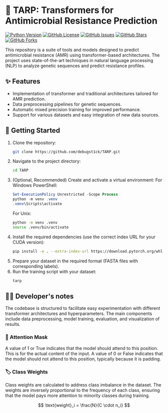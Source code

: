 # 🦠 TARP: Transformers for Antimicrobial Resistance Prediction 
[![Python Version](https://img.shields.io/badge/python-3.8%2B-blue.svg)](https://www.python.org/downloads/release/python-380/)
[![GitHub License](https://img.shields.io/github/license/debugst1ck/TARP.svg)](https://github.com/debugst1ck/TARP/blob/main/LICENSE)
[![GitHub Issues](https://img.shields.io/github/issues/debugst1ck/TARP.svg)](https://github.com/debugst1ck/TARP/issues)
[![GitHub Stars](https://img.shields.io/github/stars/debugst1ck/TARP.svg)](https://github.com/debugst1ck/TARP/stargazers)
[![GitHub Forks](https://img.shields.io/github/forks/debugst1ck/TARP.svg)](https://github.com/debugst1ck/TARP/fork)

This repository is a suite of tools and models designed to predict antimicrobial resistance (AMR) using transformer-based architectures. The project uses state-of-the-art techniques in natural language processing (NLP) to analyze genetic sequences and predict resistance profiles.

## ✨ Features
- Implementation of transformer and traditional architectures tailored for AMR prediction.
- Data preprocessing pipelines for genetic sequences.
- Automatic mixed precision training for improved performance.
- Support for various datasets and easy integration of new data sources.

## 🚀 Getting Started
1. Clone the repository:
    ```bash
    git clone https://github.com/debugst1ck/TARP.git
    ```
2. Navigate to the project directory:
    ```bash
    cd TARP
    ```
3. (Optional, Recommended) Create and activate a virtual environment:
    For Windows PowerShell:
    ```powershell
    Set-ExecutionPolicy Unrestricted -Scope Process
    python -m venv .venv
    .venv\Scripts\activate
    ```
    For Unix:
    ```bash
    python -m venv .venv
    source .venv/bin/activate
    ```
4. Install the required dependencies (use the correct index URL for your CUDA version):
    ```bash
    pip install -e . --extra-index-url https://download.pytorch.org/whl/cu128 # For CUDA 12.8
    ```
5. Prepare your dataset in the required format (FASTA files with corresponding labels).
6. Run the training script with your dataset:
    ```bash
    tarp
    ```

## 👨‍💻 Developer's notes
The codebase is structured to facilitate easy experimentation with different transformer architectures and hyperparameters. The main components include data preprocessing, model training, evaluation, and visualization of results.
### 🧠 Attention Mask
A value of 1 or True indicates that the model should attend to this position. This is for the actual content of the input. A value of 0 or False indicates that the model should not attend to this position, typically because it is padding.

### 🏷️ Class Weights
Class weights are calculated to address class imbalance in the dataset. The weights are inversely proportional to the frequency of each class, ensuring that the model pays more attention to minority classes during training.

$$
\text{weight}_i = \frac{N}{C \cdot n_i}
$$